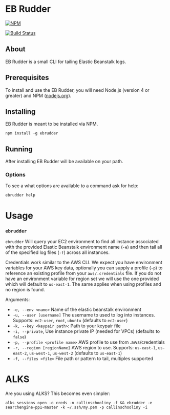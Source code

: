 # EB Rudder

[![NPM](https://nodei.co/npm/ebrudder.png?downloads=true&downloadRank=true&stars=true)](https://nodei.co/npm/ebrudder/)

[![Build Status](https://travis-ci.org/Cox-Automotive/ebrudder.svg?branch=master)](https://travis-ci.org/Cox-Automotive/ebrudder)

## About

EB Rudder is a small CLI for tailing Elastic Beanstalk logs.

## Prerequisites

To install and use the EB Rudder, you will need Node.js (version 4 or greater) and NPM ([nodejs.org](https://nodejs.org/en/download/package-manager)).

## Installing

EB Rudder is meant to be installed via NPM.

```
npm install -g ebrudder
```

## Running

After installing EB Rudder will be available on your path. 

### Options

To see a what options are available to a command ask for help:

    ebrudder help

# Usage

### `ebrudder`

`ebrudder` Will query your EC2 environment to find all instance associated with the provided Elastic Beanstalk environment name (`-e`) and then tail all of the specified log files (`-f`) across all instances.

Credentials work similar to the AWS CLI. We expect you have environment variables for your AWS key data, optionally you can supply a profile (`-p`) to reference an existing profile from your `aws/.credentials` file. If you do not have an environment variable for region set we will use the one provided which will default to `us-east-1`. The same applies when using profiles and no region is found.

Arguments:

* `-e, --env <name>` Name of the elastic beanstalk environment
* `-u, --user [username]` The username to used to log into instances. Supports: `ec2-user`, `root`, `ubuntu` (defaults to `ec2-user`)
* `-k, --key <keypair path>`: Path to your keypair file
* `-i, --private`, Use instance private IP (needed for VPCs) (defaults to `false`)
* `-p, --profile <profile name>` AWS profile to use from .aws/credentials
* `-r, --region [regionName]` AWS region to use. Supports: `us-east-1`, `us-east-2`, `us-west-1`, `us-west-2` (defaults to `us-east-1`)
* `-f, --files <file>` File path or pattern to tail, multiples supported

# ALKS

Are you using ALKS? This becomes even simpler:

```
alks sessions open -o creds -n callinschooliny -f && ebrudder -e searchengine-pp1-master -k ~/.ssh/my.pem -p callinschooliny -i
```
